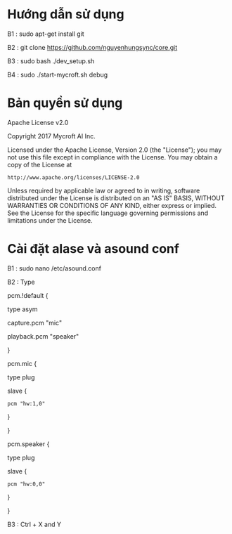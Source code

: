 # Hướng dẫn sử dụng
B1 : sudo apt-get install git


B2 : git clone https://github.com/nguyenhungsync/core.git


B3 : sudo bash ./dev_setup.sh


B4 : sudo ./start-mycroft.sh debug

# Bản quyền sử dụng

 Apache License v2.0
      
 Copyright 2017 Mycroft AI Inc.

 Licensed under the Apache License, Version 2.0 (the "License");
 you may not use this file except in compliance with the License.
 You may obtain a copy of the License at

    http://www.apache.org/licenses/LICENSE-2.0

 Unless required by applicable law or agreed to in writing, software
 distributed under the License is distributed on an "AS IS" BASIS,
 WITHOUT WARRANTIES OR CONDITIONS OF ANY KIND, either express or implied.
 See the License for the specific language governing permissions and
 limitations under the License.
# Cài đặt alase và asound conf
 
 B1 : sudo nano /etc/asound.conf
 
 B2 : Type 
 
 pcm.!default {
 
  type asym
  
  capture.pcm "mic"
  
  playback.pcm "speaker"
  
}

pcm.mic {

  type plug
  
  slave {
  
    pcm "hw:1,0"
  }
  
}

pcm.speaker {

  type plug
  
  slave {
  
    pcm "hw:0,0"
  }
  
}

B3 : Ctrl + X and Y
  
